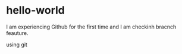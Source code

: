 # hello-world

I am experiencing Github for the first time and I am checkinh bracnch feauture. 


using git 
